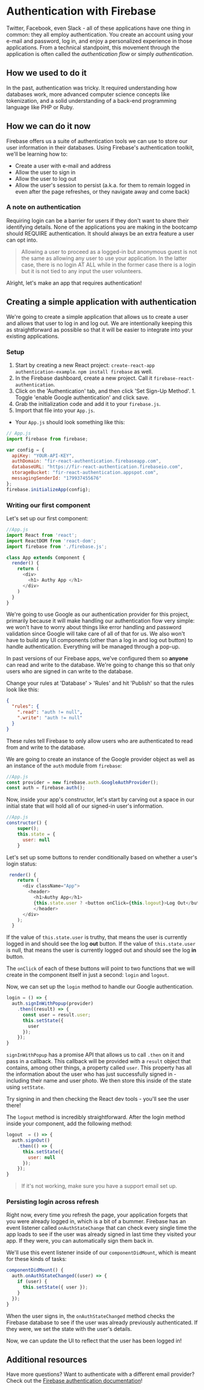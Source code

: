 <!-- Student takeaway -->
<!-- By the end of this lesson, the student should know:
- How to change their database rules to allow only authenticated users to write to / read from their database
- Create a conditionally rendering button for login/logout
- Use Firebase's Google authentication method to sign in
- Use Firebase's Google authentication method to sign out
- Use onAuthStateChange to persist data after refresh
-->

# Authentication with Firebase

Twitter, Facebook, even Slack - all of these applications have one thing in common: they all employ authentication. You create an account using your e-mail and password, log in, and enjoy a personalized experience in those applications. From a technical standpoint, this movement through the application is often called the _authentication flow_ or simply _authentication_.

## How we used to do it
In the past, authentication was tricky. It required understanding how databases work, more advanced computer science concepts like tokenization, and a solid understanding of a back-end programming language like PHP or Ruby.

## How we can do it now
Firebase offers us a suite of authentication tools we can use to store our user information in their databases. Using Firebase's authentication toolkit, we'll be learning how to:

* Create a user with e-mail and address
* Allow the user to sign in
* Allow the user to log out
* Allow the user's session to persist (a.k.a. for them to remain logged in even after the page refreshes, or they navigate away and come back)


### A note on authentication
Requiring login can be a barrier for users if they don't want to share their identifying details. None of the applications you are making in the bootcamp should REQUIRE authentication. It should always be an extra feature a user can opt into. 

> Allowing a user to proceed as a logged-in but anonymous guest is not the same as allowing any user to use your application. In the latter case, there is no login AT ALL while in the former case there is a login but it is not tied to any input the user volunteers.

Alright, let's make an app that requires authentication! 

## Creating a simple application with authentication
We're going to create a simple application that allows us to create a user and allows that user to log in and log out. We are intentionally keeping this as straightforward as possible so that it will be easier to integrate into your existing applications.

### Setup
1. Start by creating a new React project: `create-react-app authentication-example`. `npm install firebase` as well.
1. In the Firebase dashboard, create a new project. Call it `firebase-react-authentication`. 
1. Click on the 'Authentication' tab, and then click 'Set Sign-Up Method'. 1. Toggle 'enable Google authentication' and click save.
1. Grab the initialization code and add it to your `firebase.js`. 
1. Import that file into your `App.js`. 
  * Your `App.js` should look something like this:

```javascript
// App.js
import firebase from firebase;

var config = {
  apiKey: "YOUR-API-KEY",
  authDomain: "fir-react-authentication.firebaseapp.com",
  databaseURL: "https://fir-react-authentication.firebaseio.com",
  storageBucket: "fir-react-authentication.appspot.com",
  messagingSenderId: "179937455676"
};
firebase.initializeApp(config);
```

### Writing our first component
Let's set up our first component:
```javascript
//App.js
import React from 'react';
import ReactDOM from 'react-dom';
import firebase from './firebase.js';

class App extends Component {
  render() {
    return (
      <div>
        <h1> Authy App </h1>
      </div>
    )
  }
}
```

We're going to use Google as our authentication provider for this project, primarily because it will make handling our authentication flow very simple: we won't have to worry about things like error handling and password validation since Google will take care of all of that for us. We also won't have to build any UI components (other than a log in and log out button) to handle authentication. Everything will be managed through a pop-up.

In past versions of our Firebase apps, we've configured them so **anyone** can read and write to the database. We're going to change this so that only users who are signed in can write to the database. 

Change your rules at 'Database' > 'Rules' and hit 'Publish' so that the rules look like this: 
```JSON
{
  "rules": {
    ".read": "auth != null",
    ".write": "auth != null"
  }
}
```

These rules tell Firebase to only allow users who are authenticated to read from and write to the database.

We are going to create an instance of the Google provider object as well as an instance of the `auth` module from `firebase`:
```javascript
//App.js
const provider = new firebase.auth.GoogleAuthProvider();
const auth = firebase.auth();
```

Now, inside your app's constructor, let's start by carving out a space in our initial state that will hold all of our signed-in user's information.

```javascript
//App.js
constructor() {
    super();
    this.state = {
      user: null
    }
```

Let's set up some buttons to render conditionally based on whether a user's login status:

```javascript
 render() {
    return (
      <div className="App">
        <header>
          <h1>Authy App</h1>
          {this.state.user ? <button onClick={this.logout}>Log Out</button> : <button onClick={this.login}>Log In</button>}
          </header>     
      </div>
    );
  }
```

If the value of `this.state.user` is truthy, that means the user is currently logged in and should see the log **out** button. If the value of `this.state.user` is null, that means the user is currently logged out and should see the log **in** button.

The `onClick` of each of these buttons will point to two functions that we will create in the component itself in just a second: `login` and `logout`.

Now, we can set up the `login` method to handle our Google authentication. 

```javascript
login = () => {
  auth.signInWithPopup(provider) 
    .then((result) => {
      const user = result.user;
      this.setState({
        user
      });
    });
}
```

`signInWithPopup` has a promise API that allows us to call `.then` on it and pass in a callback. This callback will be provided with a `result` object that contains, among other things, a property called `user`. This property has all the information about the user who has just successfully signed in - including their name and user photo. We then store this inside of the state using `setState`.

Try signing in and then checking the React dev tools - you'll see the user there!

The `logout` method is incredibly straightforward. After the login method inside your component, add the following method:

```javascript
logout  = () => {
  auth.signOut()
    .then(() => {
      this.setState({
        user: null
      });
    });
}
```

> If it's not working, make sure you have a support email set up.
 
### Persisting login across refresh

Right now, every time you refresh the page, your application forgets that you were already logged in, which is a bit of a bummer. Firebase has an event listener called `onAuthStateChange` that can check every single time the app loads to see if the user was already signed in last time they visited your app. If they were, you can automatically sign them back in.

We'll use this event listener inside of our `componentDidMount`, which is meant for these kinds of tasks:

```javascript
componentDidMount() {
  auth.onAuthStateChanged((user) => {
    if (user) {
      this.setState({ user });
    } 
  });
}
```
When the user signs in, the `onAuthStateChanged` method checks the Firebase database to see if the user was already previously authenticated. If they were, we set the state with the user's details.

Now, we can update the UI to reflect that the user has been logged in! 

## Additional resources
Have more questions? Want to authenticate with a different email provider? Check out the [Firebase authentication documentation](https://firebase.google.com/docs/auth/web/password-auth)!

<!-- Kristen made a starter file for a code-along to add auth and push data to distinct users -->
<!-- https://github.com/kristencodes/secret-diary -->
<!-- It's a create React App this as the App.js: -->
<!-- 
import React, { Component } from "react";
import logo from "./logo.svg";
import "./App.css";

class App extends Component {
  constructor() {
    super();
    this.state = {
      newEntry: "",
      diaryEntries: {}
    };
  }
  handleSubmit = e => {
    e.preventDefault();
    const newDiaryEntry = {
      date: new Date().toDateString(),
      body: this.state.newEntry
    };

    this.setState({
      newEntry: ""
    });

    // push data to firebase here
  };
  handleChange = e => {
    this.setState({
      [e.target.id]: e.target.value
    });
  };
  render() {
    return (
      <div className="App">
        <main>
          <h1>My ✨Special✨ Special✨ Secret Diary 🙊</h1>

          <form onSubmit={this.handleSubmit}>
            <input
              type="text"
              value={this.state.newEntry}
              id="newEntry"
              onChange={this.handleChange}
            />
          </form>
          <input type="submit" />
          <section className="entries">
            {Object.entries(this.state.diaryEntries).map(entry => {
              return (
                <article key={entry[0]}>
                  <p>Written on: {entry[1].date}</p>
                  <p>{entry[1].body}</p>
                </article>
              );
            })}
          </section>
        </main>
      </div>
    );
  }
}

export default App;


 -->
